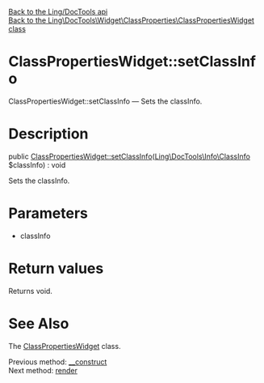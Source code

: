 [Back to the Ling/DocTools api](https://github.com/lingtalfi/DocTools/blob/master/doc/api/Ling/DocTools.md)<br>
[Back to the Ling\DocTools\Widget\ClassProperties\ClassPropertiesWidget class](https://github.com/lingtalfi/DocTools/blob/master/doc/api/Ling/DocTools/Widget/ClassProperties/ClassPropertiesWidget.md)


ClassPropertiesWidget::setClassInfo
================



ClassPropertiesWidget::setClassInfo — Sets the classInfo.




Description
================


public [ClassPropertiesWidget::setClassInfo](https://github.com/lingtalfi/DocTools/blob/master/doc/api/Ling/DocTools/Widget/ClassProperties/ClassPropertiesWidget/setClassInfo.md)([Ling\DocTools\Info\ClassInfo](https://github.com/lingtalfi/DocTools/blob/master/doc/api/Ling/DocTools/Info/ClassInfo.md) $classInfo) : void




Sets the classInfo.




Parameters
================


- classInfo

    


Return values
================

Returns void.








See Also
================

The [ClassPropertiesWidget](https://github.com/lingtalfi/DocTools/blob/master/doc/api/Ling/DocTools/Widget/ClassProperties/ClassPropertiesWidget.md) class.

Previous method: [__construct](https://github.com/lingtalfi/DocTools/blob/master/doc/api/Ling/DocTools/Widget/ClassProperties/ClassPropertiesWidget/__construct.md)<br>Next method: [render](https://github.com/lingtalfi/DocTools/blob/master/doc/api/Ling/DocTools/Widget/ClassProperties/ClassPropertiesWidget/render.md)<br>

